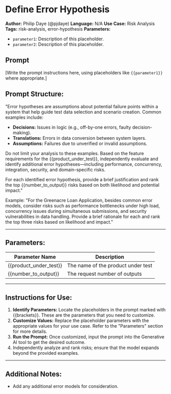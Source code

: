 # Define Error Hypothesis

**Author:** Philip Daye (@pjdaye)
**Language:** N/A
**Use Case:** Risk Analysis
**Tags:** risk-analysis, error-hypothesis
**Parameters:**  

- `parameter1`: Description of this placeholder.  
- `parameter2`: Description of this placeholder.

## Prompt

[Write the prompt instructions here, using placeholders like `{{parameter1}}` where appropriate.]




## **Prompt Structure:**

"Error hypotheses are assumptions about potential failure points within a system that help guide test data selection and scenario creation. Common examples include:

* **Decisions:** Issues in logic (e.g., off-by-one errors, faulty decision-making).
* **Translations:** Errors in data conversion between system layers.
* **Assumptions:** Failures due to unverified or invalid assumptions.

Do not limit your analysis to these examples. Based on the feature requirements for the {{product_under_test}}, independently evaluate and identify additional error hypotheses—including performance, concurrency, integration, security, and domain-specific risks.

For each identified error hypothesis, provide a brief justification and rank the top {{number_to_output}} risks based on both likelihood and potential impact."

Example:
"For the Greenacre Loan Application, besides common error models, consider risks such as performance bottlenecks under high load, concurrency issues during simultaneous submissions, and security vulnerabilities in data handling. Provide a brief rationale for each and rank the top three risks based on likelihood and impact."

---

## **Parameters:**

| **Parameter Name**     | **Description**                    |
|------------------------|------------------------------------|
| {{product_under_test}} | The name of the product under test |
| {{number_to_output}}   | The request number of outputs      |

---

## **Instructions for Use:**

1. **Identify Parameters:** Locate the placeholders in the prompt marked with {{brackets}}. These are the parameters that you need to customize.
2. **Customize Values:** Replace the placeholder parameters with the appropriate values for your use case. Refer to the "Parameters" section for more details.
3. **Run the Prompt:** Once customized, input the prompt into the Generative AI tool to get the desired outcome.
4. Independently analyze and rank risks; ensure that the model expands beyond the provided examples.

---

## **Additional Notes:**

* Add any additional error models for consideration.
